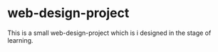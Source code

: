 # web-design-project
This is a small web-design-project
which is i designed in the stage of learning.
